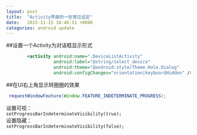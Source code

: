 ```yaml
---
layout: post
title:  "Activity界面的一些常见设定"
date:   2015-11-15 16:46:51 +0800
categories: android update
---
```

##设置一个Activity为对话框显示形式  
```xml
        <activity android:name=".DeviceListActivity"
                  android:label="@string/select_device"
                  android:theme="@android:style/Theme.Holo.Dialog"
                  android:configChanges="orientation|keyboardHidden" />
```

##在UI右上角显示转圈圈的效果  
```java
 requestWindowFeature(Window.FEATURE_INDETERMINATE_PROGRESS);
 ```
 设置可视：  
 `setProgressBarIndeterminateVisibility(true);`  
 设置隐藏：  
 `setProgressBarIndeterminateVisibility(false);`



